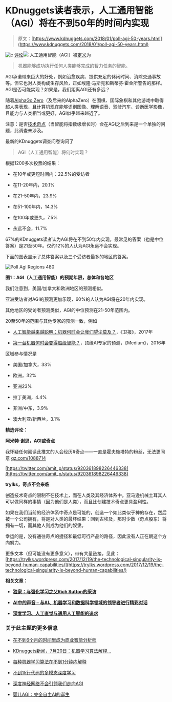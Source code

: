 # KDnuggets读者表示，人工通用智能（AGI）将在不到50年的时间内实现

> 原文：[https://www.kdnuggets.com/2018/01/poll-agi-50-years.html](https://www.kdnuggets.com/2018/01/poll-agi-50-years.html)

![c](../Images/3d9c022da2d331bb56691a9617b91b90.png) [评论](#comments)![](../Images/bc1cd1fc454241fc47a8b1150b3b5fd6.png) 人工通用智能（AGI）被[定义](https://en.wikipedia.org/wiki/Artificial_general_intelligence)为

> 机器能够成功执行任何人类能够完成的智力任务的智能。

AGI承诺带来巨大的好处，例如治愈疾病、提供充足的休闲时间、消除交通事故等。但它也对人类构成生存风险，正如埃隆·马斯克和斯蒂芬·霍金所警告的那样。AGI是否可能实现？如果是，我们距离AGI还有多远？

随着[AlphaGo Zero](/2017/10/alphago-zero-biggest-ai-advance.html)（及后来的AlphaZero）在围棋、国际象棋和其他游戏中取得超人类表现，且计算机现在能够识别图像、理解语音、驾驶汽车、诊断医学影像，且能力与人类相当或更好，AGI似乎越来越近了。

注意：是否[技术奇点](https://en.wikipedia.org/wiki/Technological_singularity)（当智能将指数级增长时）会在AGI之后到来是一个单独的问题，此调查未涉及。

最新的KDnuggets调查问卷询问了

> AGI（人工通用智能）将何时实现？

根据1200多次投票的结果：

+   在10年或更短时间内：22.5%的受访者

+   在11-20年内，20.1%

+   在21-50年内，23.9%

+   在51-100年内，14.3%

+   在100年或更久，7.5%

+   永远不会，11.7%

67%的KDnuggets读者认为AGI将在不到50年内实现，最常见的答案（也是中位答案）是21至50年。仅约12%的人认为AGI永远不会实现。

下面的图表显示了总体答案以及三个受访者最多的地区的答案。

![Poll Agi Regions 480](../Images/5390a641622114973d18a5d749792346.png)

**图1：AGI（人工通用智能）的预期年限，总体和各地区**

我们注意到，美国/加拿大和欧洲地区的预测相似。

亚洲受访者对AGI的预测更加乐观，60%的人认为AGI将在20年内实现。

其他地区的受访者预测类似，AGI的中位预测在21-50年范围内。

20至50年的范围与其他专家的预测一致，例如

+   [人工智能越来越聪明：机器何时会让我们望尘莫及？](https://www.theguardian.com/commentisfree/2017/mar/15/artificial-intelligence-deepmind-singularity-computers-match-humans)，《卫报》，2017年

+   [第一台机器何时会变得超级智能？](https://medium.com/ai-revolution/when-will-the-first-machine-become-superintelligent-ae5a6f128503)，顶级AI专家的预测，《Medium》，2016年

区域参与情况是

+   美国/加拿大，33%

+   欧洲，32%

+   亚洲23%

+   拉丁美洲，4.4%

+   非洲/中东，3.9%

+   澳大利亚/新西兰，3.1%

**精选评论：**

**阿米特·谢思，AGI或奇点**

我怀疑任何阅读此推文的人会经历#奇点——一直是霍夫施塔特的粉丝，无法更同意 [qz.com/1088714](http://qz.com/1088714)

[https://twitter.com/amit_p/status/920361898226446338](https://twitter.com/amit_p/status/920361898226446338)

**trylks，奇点不会来临**

创造技术奇点的限制不在技术上，而在人类及其经济体系中。亚马逊机械土耳其人可以做同样的事情（因为他们是人类），而且比创建技术奇点更具盈利性。

如果在我们当前的经济体系中奇点是可能的，创造一个如此类似于神的存在，然后被一个公司拥有，将是对人类的最坏结果：回到古埃及，那时少数（奇点股东）将拥有一切，而其他人则成为他们的奴隶。

幸运的是，没有通往奇点的捷径和最低可行产品的路径，因此没有人正在朝这个方向努力。

更多文本（但可能没有更多意义），带有大量链接，见此：[https://trylks.wordpress.com/2017/12/19/the-technological-singularity-is-beyond-human-capabilities/](https://trylks.wordpress.com/2017/12/19/the-technological-singularity-is-beyond-human-capabilities/)

**相关文章：**

+   [**独家：与强化学习之父Rich Sutton的采访**](https://www.kdnuggets.com/2017/12/interview-rich-sutton-reinforcement-learning.html)

+   [**AI中的声音 – 与AI、机器学习和数据科学领域的领导者进行精彩对话**](https://www.kdnuggets.com/2017/10/gigaom-voices-ai-podcast.html)

+   [**深度学习、人工直觉与通用人工智能的追求**](https://www.kdnuggets.com/2017/02/deep-learning-artificial-intelligence-quest-agi.html)

### 关于此主题的更多信息

+   [在不到6个月的时间里成为商业智能分析师](https://www.kdnuggets.com/become-a-business-intelligence-analyst-in-less-than-6-months)

+   [KDnuggets新闻，7月20日：机器学习算法解释…](https://www.kdnuggets.com/2022/n29.html)

+   [每种机器学习算法在不到1分钟内解释](https://www.kdnuggets.com/2022/07/machine-learning-algorithms-explained-less-1-minute.html)

+   [不到15行代码的多模态深度学习](https://www.kdnuggets.com/2023/01/predibase-multi-modal-deep-learning-less-15-lines-code.html)

+   [深度神经网络不会引领我们走向AGI](https://www.kdnuggets.com/2021/12/deep-neural-networks-not-toward-agi.html)

+   [婴儿AGI：完全自主AI的诞生](https://www.kdnuggets.com/2023/04/baby-agi-birth-fully-autonomous-ai.html)
